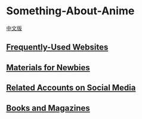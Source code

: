 # Something-About-Anime

[中文版](./README_cn.md)

## [Frequently-Used Websites](./English-Version/Frequently-Used-Websites.md)

## [Materials for Newbies](./English-Version/Materials-for-Newbies.md)

## [Related Accounts on Social Media](./English-Version/Related-Accounts-on-Social-Media.md)

## [Books and Magazines](./English-Version/Books-and-Magazines.md)
